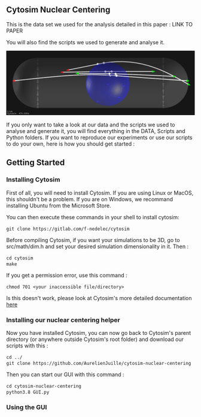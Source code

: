## **Cytosim Nuclear Centering**

This is the data set we used for the analysis detailed in this paper : LINK TO PAPER

You will also find the scripts we used to generate and analyse it.

![](https://github.com/AurelienJuille/cytosim-nuclear-centering/blob/main/image0001.png?raw=true)

If you only want to take a look at our data and the scripts we used to analyse and generate it, you will find everything in the DATA, Scripts and Python folders.
If you want to reproduce our experiments or use our scripts to do your own, here is how you should get started :

## **Getting Started**
### Installing Cytosim
First of all, you will need to install Cytosim. If you are using Linux or MacOS, this shouldn't be a problem. 
If you are on Windows, we recommand installing Ubuntu from the Microsoft Store.

You can then execute these commands in your shell to install cytosim:
```
git clone https://gitlab.com/f-nedelec/cytosim
```
Before compiling Cytosim, if you want your simulations to be 3D, go to src/math/dim.h and set your desired simulation dimensionality in it. Then :
```
cd cytosim
make
```
If you get a permission error, use this command :
```
chmod 701 <your inaccessible file/directory>
```

Is this doesn't work, please look at Cytosim's more detailed documentation [here](https://gitlab.com/f-nedelec/cytosim)

### Installing our nuclear centering helper
Now you have installed Cytosim, you can now go back to Cytosim's parent directory (or anywhere outside Cytosim's root folder) and download our scripts with this :
```
cd ../
git clone https://github.com/AurelienJuille/cytosim-nuclear-centering
```
Then you can start our GUI with this command :
```
cd cytosim-nuclear-centering
python3.8 GUI.py
```

### Using the GUI
